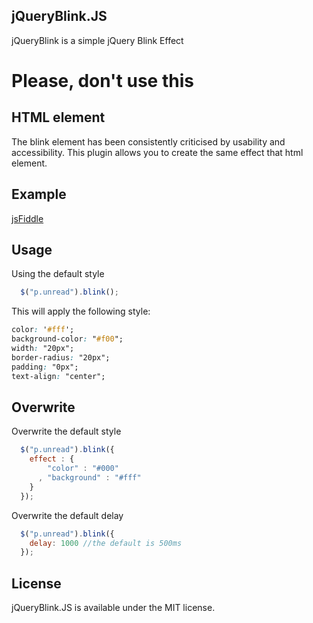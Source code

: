## jQueryBlink.JS
jQueryBlink is a simple jQuery Blink Effect

# Please, don't use this

## <blink> HTML element
The blink element has been consistently criticised by usability and accessibility.
This plugin allows you to create the same effect that **<blink>** html element.


## Example
[jsFiddle](http://jsfiddle.net/JRFcB/1/embedded/result/)

## Usage
Using the default style
~~~.js
  $("p.unread").blink();
~~~

This will apply the following style:
~~~.css
color: '#fff';
background-color: "#f00";
width: "20px";
border-radius: "20px";
padding: "0px";
text-align: "center";
~~~

## Overwrite
Overwrite the default style
~~~.js
  $("p.unread").blink({
    effect : {
        "color" : "#000"
      , "background" : "#fff"
    }
  });
~~~

Overwrite the default delay
~~~.js
  $("p.unread").blink({
    delay: 1000 //the default is 500ms
  });
~~~

## License
jQueryBlink.JS is available under the MIT license.